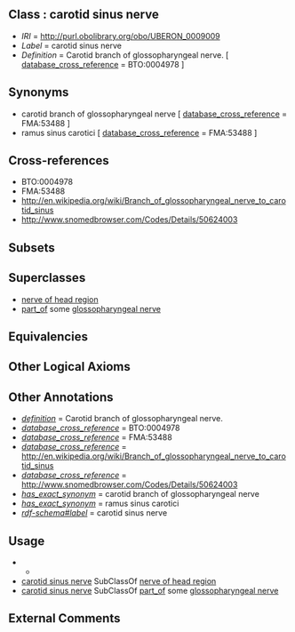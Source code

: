 
## Class : carotid sinus nerve

 * *IRI* = http://purl.obolibrary.org/obo/UBERON_0009009
 * *Label* = carotid sinus nerve
 * *Definition* = Carotid branch of glossopharyngeal nerve. [ [database_cross_reference](../../ef/oboInOwl#hasDbXref.md) = BTO:0004978 ]

## Synonyms

 * carotid branch of glossopharyngeal nerve [ [database_cross_reference](../../ef/oboInOwl#hasDbXref.md) = FMA:53488 ]
 * ramus sinus carotici [ [database_cross_reference](../../ef/oboInOwl#hasDbXref.md) = FMA:53488 ]

## Cross-references

 * BTO:0004978
 * FMA:53488
 * http://en.wikipedia.org/wiki/Branch_of_glossopharyngeal_nerve_to_carotid_sinus
 * http://www.snomedbrowser.com/Codes/Details/50624003

## Subsets


## Superclasses

 * [nerve of head region](../../UBERON/79/UBERON_0011779.md)
 * [part_of](../../BFO/50/BFO_0000050.md) some [glossopharyngeal nerve](../../UBERON/49/UBERON_0001649.md)

## Equivalencies


## Other Logical Axioms


## Other Annotations

 * *[definition](../../IAO/15/IAO_0000115.md)* = Carotid branch of glossopharyngeal nerve.
 * *[database_cross_reference](../../ef/oboInOwl#hasDbXref.md)* = BTO:0004978
 * *[database_cross_reference](../../ef/oboInOwl#hasDbXref.md)* = FMA:53488
 * *[database_cross_reference](../../ef/oboInOwl#hasDbXref.md)* = http://en.wikipedia.org/wiki/Branch_of_glossopharyngeal_nerve_to_carotid_sinus
 * *[database_cross_reference](../../ef/oboInOwl#hasDbXref.md)* = http://www.snomedbrowser.com/Codes/Details/50624003
 * *[has_exact_synonym](../../ym/oboInOwl#hasExactSynonym.md)* = carotid branch of glossopharyngeal nerve
 * *[has_exact_synonym](../../ym/oboInOwl#hasExactSynonym.md)* = ramus sinus carotici
 * *[rdf-schema#label](../../el/rdf-schema#label.md)* = carotid sinus nerve

## Usage

 * -
 * [carotid sinus nerve](../../UBERON/09/UBERON_0009009.md) SubClassOf [nerve of head region](../../UBERON/79/UBERON_0011779.md)
 * [carotid sinus nerve](../../UBERON/09/UBERON_0009009.md) SubClassOf [part_of](../../BFO/50/BFO_0000050.md) some [glossopharyngeal nerve](../../UBERON/49/UBERON_0001649.md)

## External Comments

